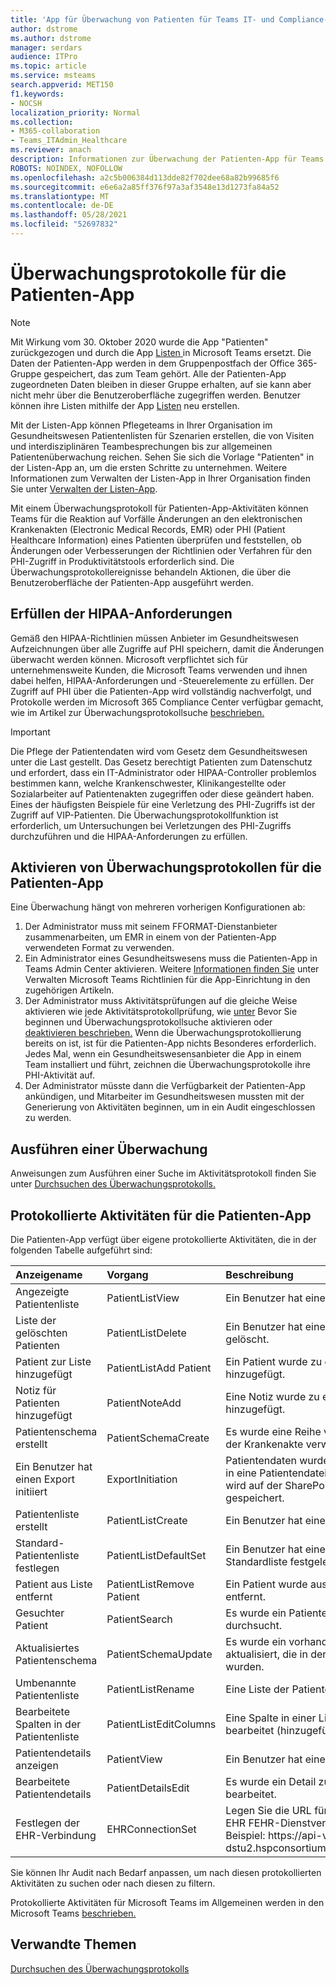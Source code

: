 ```yaml
---
title: 'App für Überwachung von Patienten für Teams IT- und Compliance-Administratoren '
author: dstrome
ms.author: dstrome
manager: serdars
audience: ITPro
ms.topic: article
ms.service: msteams
search.appverid: MET150
f1.keywords:
- NOCSH
localization_priority: Normal
ms.collection:
- M365-collaboration
- Teams_ITAdmin_Healthcare
ms.reviewer: anach
description: Informationen zur Überwachung der Patienten-App für Teams Administratoren
ROBOTS: NOINDEX, NOFOLLOW
ms.openlocfilehash: a2c5b006384d113dde82f702dee68a82b99685f6
ms.sourcegitcommit: e6e6a2a85ff376f97a3af3548e13d1273fa84a52
ms.translationtype: MT
ms.contentlocale: de-DE
ms.lasthandoff: 05/28/2021
ms.locfileid: "52697832"
---
```

# <a name="audit-logs-for-patients-app"></a>Überwachungsprotokolle für die Patienten-App

> [!NOTE]
> Mit Wirkung vom 30. Oktober 2020 wurde die App "Patienten" zurückgezogen und durch die App [Listen ](https://support.microsoft.com/office/get-started-with-lists-in-teams-c971e46b-b36c-491b-9c35-efeddd0297db) in Microsoft Teams ersetzt. Die Daten der Patienten-App werden in dem Gruppenpostfach der Office 365-Gruppe gespeichert, das zum Team gehört. Alle der Patienten-App zugeordneten Daten bleiben in dieser Gruppe erhalten, auf sie kann aber nicht mehr über die Benutzeroberfläche zugegriffen werden. Benutzer können ihre Listen mithilfe der App [Listen](https://support.microsoft.com/office/get-started-with-lists-in-teams-c971e46b-b36c-491b-9c35-efeddd0297db) neu erstellen.
>
>Mit der Listen-App können Pflegeteams in Ihrer Organisation im Gesundheitswesen Patientenlisten für Szenarien erstellen, die von Visiten und interdisziplinären Teambesprechungen bis zur allgemeinen Patientenüberwachung reichen. Sehen Sie sich die Vorlage "Patienten" in der Listen-App an, um die ersten Schritte zu unternehmen. Weitere Informationen zum Verwalten der Listen-App in Ihrer Organisation finden Sie unter [Verwalten der Listen-App](../../manage-lists-app.md).

Mit einem Überwachungsprotokoll für Patienten-App-Aktivitäten können Teams für die Reaktion auf Vorfälle Änderungen an den elektronischen Krankenakten (Electronic Medical Records, EMR) oder PHI (Patient Healthcare Information) eines Patienten überprüfen und feststellen, ob Änderungen oder Verbesserungen der Richtlinien oder Verfahren für den PHI-Zugriff in Produktivitätstools erforderlich sind. Die Überwachungsprotokollereignisse behandeln Aktionen, die über die Benutzeroberfläche der Patienten-App ausgeführt werden.

## <a name="meet-hipaa-requirements"></a>Erfüllen der HIPAA-Anforderungen

Gemäß den HIPAA-Richtlinien müssen Anbieter im Gesundheitswesen Aufzeichnungen über alle Zugriffe auf PHI speichern, damit die Änderungen überwacht werden können. Microsoft verpflichtet sich für unternehmensweite Kunden, die Microsoft Teams verwenden und ihnen dabei helfen, HIPAA-Anforderungen und -Steuerelemente zu erfüllen. Der Zugriff auf PHI über die Patienten-App wird vollständig nachverfolgt, und Protokolle werden im Microsoft 365 Compliance Center verfügbar gemacht, wie im Artikel zur Überwachungsprotokollsuche [beschrieben.](/microsoft-365/compliance/search-the-audit-log-in-security-and-compliance)

> [!IMPORTANT]
> Die Pflege der Patientendaten wird vom Gesetz dem Gesundheitswesen unter die Last gestellt. Das Gesetz berechtigt Patienten zum Datenschutz und erfordert, dass ein IT-Administrator oder HIPAA-Controller problemlos bestimmen kann, welche Krankenschwester, Klinikangestellte oder Sozialarbeiter auf Patientenakten zugegriffen oder diese geändert haben. Eines der häufigsten Beispiele für eine Verletzung des PHI-Zugriffs ist der Zugriff auf VIP-Patienten. Die Überwachungsprotokollfunktion ist erforderlich, um Untersuchungen bei Verletzungen des PHI-Zugriffs durchzuführen und die HIPAA-Anforderungen zu erfüllen.

<!-- add an image from the security and compliance center audit log search page showing an event, Ansuman please let me know whether we need to copy an existing screen shot (and which one) or grab a new one -->

## <a name="enable-audit-logs-for-the-patients-app"></a>Aktivieren von Überwachungsprotokollen für die Patienten-App

Eine Überwachung hängt von mehreren vorherigen Konfigurationen ab:

1. Der Administrator muss mit seinem FFORMAT-Dienstanbieter zusammenarbeiten, um EMR in einem von der Patienten-App verwendeten Format zu verwenden. 
2. Ein Administrator eines Gesundheitswesens muss die Patienten-App in Teams Admin Center aktivieren. Weitere [Informationen finden Sie](../../teams-app-setup-policies.md) unter Verwalten Microsoft Teams Richtlinien für die App-Einrichtung in den zugehörigen Artikeln.
3. Der Administrator muss Aktivitätsprüfungen auf die gleiche Weise aktivieren wie jede Aktivitätsprotokollprüfung, wie [unter](/microsoft-365/compliance/search-the-audit-log-in-security-and-compliance#before-you-begin) Bevor Sie beginnen und Überwachungsprotokollsuche aktivieren oder [deaktivieren beschrieben.](/office365/securitycompliance/turn-audit-log-search-on-or-off#turn-on-audit-log-search) Wenn die Überwachungsprotokollierung bereits on ist, ist für die Patienten-App nichts Besonderes erforderlich. Jedes Mal, wenn ein Gesundheitswesensanbieter die App in einem Team installiert und führt, zeichnen die Überwachungsprotokolle ihre PHI-Aktivität auf.
4. Der Administrator müsste dann die Verfügbarkeit der Patienten-App ankündigen, und Mitarbeiter im Gesundheitswesen mussten mit der Generierung von Aktivitäten beginnen, um in ein Audit eingeschlossen zu werden.

<!-- add link out to client doc when available -->

## <a name="run-an-audit"></a>Ausführen einer Überwachung

Anweisungen zum Ausführen einer Suche im Aktivitätsprotokoll finden Sie unter [Durchsuchen des Überwachungsprotokolls.](/office365/securitycompliance/search-the-audit-log-in-security-and-compliance#search-the-audit-log)

## <a name="logged-activities-for-patients-app"></a>Protokollierte Aktivitäten für die Patienten-App

Die Patienten-App verfügt über eigene protokollierte Aktivitäten, die in der folgenden Tabelle aufgeführt sind:

|Anzeigename | Vorgang | Beschreibung|
|:---|:---|:---|
| Angezeigte Patientenliste | PatientListView | Ein Benutzer hat eine Patientenliste angezeigt.|
| Liste der gelöschten Patienten | PatientListDelete | Ein Benutzer hat eine Liste von Patienten gelöscht.|
| Patient zur Liste hinzugefügt | PatientListAdd Patient | Ein Patient wurde zu einer Liste der Patienten hinzugefügt. |
| Notiz für Patienten hinzugefügt | PatientNoteAdd | Eine Notiz wurde zu einem Patientenakte hinzugefügt. |
| Patientenschema erstellt | PatientSchemaCreate | Es wurde eine Reihe von Spalten erstellt, die in der Krankenakte verwendet werden. |
| Ein Benutzer hat einen Export initiiert | ExportInitiation | Patientendaten wurden aus der Patienten-App in eine Patientendatei Excel exportiert. Die Datei wird auf der SharePoint-Website des Teams gespeichert. |
| Patientenliste erstellt | PatientListCreate | Ein Benutzer hat eine Liste der Patienten erstellt.|
| Standard-Patientenliste festlegen| PatientListDefaultSet| Ein Benutzer hat eine bestimmte Liste als Standardliste festgelegt.|
| Patient aus Liste entfernt| PatientListRemove Patient | Ein Patient wurde aus einer Liste von Patienten entfernt. |
| Gesuchter Patient | PatientSearch | Es wurde ein Patientendatensatz im EHR-Dienst durchsucht. |
| Aktualisiertes Patientenschema | PatientSchemaUpdate  | Es wurde ein vorhandener Satz von Spalten aktualisiert, die in der Krankenakte verwendet wurden. |<!-- | Patient in andere Liste verschoben| PatientMoved | Die Krankenakte wurde aus einer Liste in eine andere verschoben. |-->
| Umbenannte Patientenliste | PatientListRename | Eine Liste der Patienten wurde umbenannt. |
| Bearbeitete Spalten in der Patientenliste | PatientListEditColumns | Eine Spalte in einer Liste von Patienten wurde bearbeitet (hinzugefügt oder entfernt). |
| Patientendetails anzeigen | PatientView | Ein Benutzer hat eine Krankenakte angezeigt.|
| Bearbeitete Patientendetails | PatientDetailsEdit | Es wurde ein Detail zu einer Krankenakte bearbeitet. |
| Festlegen der EHR-Verbindung | EHRConnectionSet | Legen Sie die URL für die Verbindung mit der EHR FEHR-Dienstverbindung festgelegt. Beispiel: https://<span>api-v8-dstu2.hspconsortium.org/ContosoHospital/open</span>  |

Sie können Ihr Audit nach Bedarf anpassen, um nach diesen protokollierten Aktivitäten zu suchen oder nach diesen zu filtern.

Protokollierte Aktivitäten für Microsoft Teams im Allgemeinen werden in den Microsoft Teams [beschrieben.](/office365/securitycompliance/search-the-audit-log-in-security-and-compliance#microsoft-teams-activities)

## <a name="related-topics"></a>Verwandte Themen

[Durchsuchen des Überwachungsprotokolls](/microsoft-365/compliance/search-the-audit-log-in-security-and-compliance)
